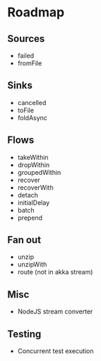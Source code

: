 
# Roadmap

## Sources

 * failed
 * fromFile
 
## Sinks

 * cancelled
 * toFile
 * foldAsync
 
## Flows
 
 * takeWithin
 * dropWithin
 * groupedWithin
 * recover
 * recoverWith
 * detach
 * initialDelay
 * batch
 * prepend
 
## Fan out

 * unzip
 * unzipWith
 * route (not in akka stream)
 
## Misc
 
 * NodeJS stream converter
 
## Testing

 * Concurrent test execution